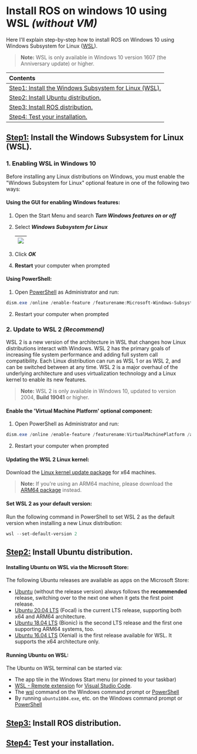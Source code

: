 # Install ROS on windows 10 using WSL *(without VM)*

Here I'll explain step-by-step how to install ROS on Windows 10 using Windows Subsystem for Linux ([WSL](https://docs.microsoft.com/en-us/windows/wsl/about)).

> **Note:**  WSL is only available in Windows 10 version 1607 (the Anniversary update) or higher.



| Contents                                                     |
| :------------------------------------------------------------ |
| [<u>Step1:</u> Install the Windows Subsystem for Linux (WSL).](#step1-install-the-windows-subsystem-for-linux-wsl) |
| [<u>Step2:</u> Install Ubuntu distribution.](#step2-install-ubuntu-distribution) |
| [<u>Step3:</u> Install ROS distribution.](#step3-install-ros-distribution) |
| [<u>Step4:</u> Test your installation.](#step4-test-your-installation) |





## <u>Step1:</u> Install the Windows Subsystem for Linux (WSL).

### 1. Enabling WSL in Windows 10

Before installing any Linux distributions on Windows, you must enable the "Windows Subsystem for Linux" optional feature in one of the following two ways:

#### **Using the GUI for enabling Windows features:**

1. Open the Start Menu and search ***Turn Windows features on or off***

2. Select ***Windows Subsystem for Linux***

   | ![](https://i.imgur.com/a5PDpn8.png?4) |
   | :------------------------------------: |

   

3. Click ***OK***

4. **Restart** your computer when prompted



#### Using PowerShell:

1. Open [PowerShell](https://docs.microsoft.com/en-us/powershell/scripting/overview?view=powershell-6) as Administrator and run:

```powershell
dism.exe /online /enable-feature /featurename:Microsoft-Windows-Subsystem-Linux /all /norestart
```

2. Restart your computer when prompted





### 2. Update to WSL 2 *(Recommend)*

WSL 2 is a new version of the architecture in WSL that changes how Linux distributions interact with Windows. WSL 2 has the primary goals of increasing file system performance and adding full system call compatibility. Each Linux distribution can run as WSL 1 or as WSL 2, and can be switched between at any time. WSL 2 is a major overhaul of the underlying architecture and uses virtualization technology and a Linux kernel to enable its new features.



> **Note:** WSL 2 is only available in Windows 10, updated to version 2004, **Build 19041** or higher.



#### Enable the 'Virtual Machine Platform' optional component:
1. Open PowerShell as Administrator and run:

```powershell
dism.exe /online /enable-feature /featurename:VirtualMachinePlatform /all /norestart
```

2. Restart your computer when prompted



#### Updating the WSL 2 Linux kernel:

Download the [Linux kernel update package](https://wslstorestorage.blob.core.windows.net/wslblob/wsl_update_x64.msi) for x64 machines.

> **Note:** If you're using an ARM64 machine, please download the [ARM64 package](https://wslstorestorage.blob.core.windows.net/wslblob/wsl_update_arm64.msi) instead.



#### Set WSL 2 as your default version:

Run the following command in PowerShell to set WSL 2 as the default version when installing a new Linux distribution:

```powershell
wsl --set-default-version 2
```







## <u>Step2:</u> Install Ubuntu distribution.

#### Installing Ubuntu on WSL via the Microsoft Store:

The following Ubuntu releases are available as apps on the Microsoft Store:

- [Ubuntu](https://www.microsoft.com/en-us/p/ubuntu/9nblggh4msv6) (without the release version) always follows the **recommended** release, switching over to the next one when it gets the first point release.
- [Ubuntu 20.04 LTS](https://www.microsoft.com/store/apps/9N6SVWS3RX71) (Focal) is the current LTS release, supporting both x64 and ARM64 architecture.
- [Ubuntu 18.04 LTS](https://www.microsoft.com/en-us/p/ubuntu-1804/9n9tngvndl3q) (Bionic) is the second LTS release and the first one supporting ARM64 systems, too.
- [Ubuntu 16.04 LTS](https://www.microsoft.com/en-us/p/ubuntu-1604/9pjn388hp8c9) (Xenial) is the first release available for WSL. It supports the x64 architecture only.



#### Running Ubuntu on WSL:

The Ubuntu on WSL terminal can be started via:

- The app tile in the Windows Start menu (or pinned to your taskbar)
- [WSL - Remote extension](https://marketplace.visualstudio.com/items?itemName=ms-vscode-remote.remote-wsl) for [Visual Studio Code](https://code.visualstudio.com/).
- The [wsl](https://docs.microsoft.com/en-us/windows/wsl/reference) command on the Windows command prompt or [PowerShell](https://docs.microsoft.com/en-us/powershell/scripting/overview?view=powershell-6)
- By running `ubuntu1804.exe`, etc. on the Windows command prompt or [PowerShell](https://docs.microsoft.com/en-us/powershell/scripting/overview?view=powershell-6)



## <u>Step3:</u> Install ROS distribution.

## <u>Step4:</u> Test your installation.
